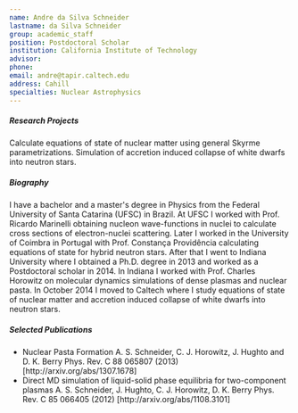 ```yaml
---
name: Andre da Silva Schneider
lastname: da Silva Schneider
group: academic_staff
position: Postdoctoral Scholar
institution: California Institute of Technology
advisor:
phone:
email: andre@tapir.caltech.edu
address: Cahill
specialties: Nuclear Astrophysics
---
```


##### Research Projects

Calculate equations of state of nuclear matter using general Skyrme parametrizations.  Simulation of
accretion induced collapse of white dwarfs into neutron stars.

##### Biography

I have a bachelor and a master's degree in Physics from the Federal University of Santa Catarina
(UFSC) in Brazil. At UFSC I worked with Prof. Ricardo Marinelli obtaining nucleon wave-functions in
nuclei to calculate cross sections of electron-nuclei scattering. Later I worked in the University
of Coimbra in Portugal with Prof. Constança Providência calculating equations of state for hybrid
neutron stars. After that I went to Indiana University where I obtained a Ph.D. degree in 2013 and
worked as a Postdoctoral scholar in 2014. In Indiana I worked with Prof. Charles Horowitz on
molecular dynamics simulations of dense plasmas and nuclear pasta. In October 2014 I moved to
Caltech where I study equations of state of nuclear matter and accretion induced collapse of white
dwarfs into neutron stars.

##### Selected Publications

<ul>
    <li>
        Nuclear Pasta Formation A. S. Schneider, C. J. Horowitz, J. Hughto and D. K. Berry Phys. Rev. C
        88 065807 (2013) [http://arxiv.org/abs/1307.1678]
    </li>
    <li>
        Direct MD simulation of liquid-solid phase equilibria for two-component plasmas A. S. Schneider,
        J. Hughto, C. J. Horowitz, D. K. Berry Phys. Rev. C 85 066405 (2012)
        [http://arxiv.org/abs/1108.3101]
    </li>
</ul>
